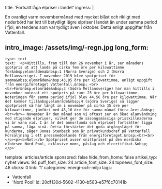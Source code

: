 title: 'Fortsatt låga elpriser i landet'
ingress: |
  <p>En ovanligt varm novembermånad med mycket blåst och rikligt med nederbörd har lett till betydligt lägre elpriser i landet än under samma period i fjol, en tendens som var tydligt även i oktober. Detta enligt uppgifter från Vattenfall.
  </p>
  
intro_image: /assets/img/-regn.jpg
long_form:
  -
    type: text
    text: '<p>Hittills, fram till den 26 november i år, ser månadens spotpris ut att landa på cirka fem öre per kilowattimme för&nbsp;elområdena&nbsp;1 (Norra Sverige) och 2 (Norra Mellansverige). I november 2019 blev spotpriset för samma&nbsp;elområden&nbsp;43,95 öre per kilowattimme, enligt uppgift från energiföretaget Vattenfall.&nbsp; <br><br>För&nbsp;elområde&nbsp;3 (Södra Mellansverige) har man hittills i november noterat ett spotpris på runt 23 öre per kilowattimme. Noteringen för samma period ifjol blev 44,56 öre per kilowattimme. När det kommer till&nbsp;elområde&nbsp;4 (södra Sverige) så ligger spotpriset så här långt in i november på cirka 35 öre per kilowattimme, jämfört med 45,10 öre för samma månad förra året.&nbsp; <br><br>– November är den månad som vi oftast ser en ökad elanvändning med stigande elpriser, vilket ger de säsongsmässiga prisskillnaderna vi är vana vid. I år är det annorlunda och elpriset fortsätter ligga på samma, låga nivå. Detta förstärker det goda utgångsläget för kunderna, säger Jonas Stenbeck som är privatkundschef på Vattenfall Försäljning i ett pressmeddelande från energiföretaget.&nbsp;<br><br></p><p><b>Not:</b> Spotpriset avser snittpriset på den nordiska elbörsen Nord Pool, exklusive moms, påslag och elcertifikat.&nbsp;</p>'
template: articles/article
sponsored: false
hide_from_home: false
artikel_typ: nyhet
views: 94
puff_font_size: 24
article_font_size: 24
topnews_font_size: 48
clicks: 0
link: '1'
categories: energi-och-miljo
tags:
  - Vattenfall
  - 'Nord Pool'
id: 20df130d-5602-4130-b563-e57f6c70141b
